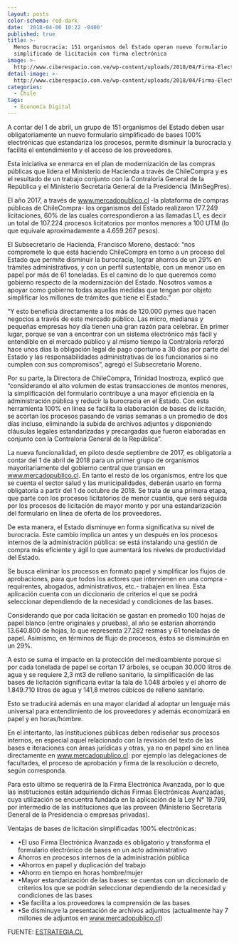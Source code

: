 ```yaml
---
layout: posts
color-schema: red-dark
date: '2018-04-06 10:22 -0400'
published: true
title: >-
  Menos Burocracia: 151 organismos del Estado operan nuevo formulario
  simplificado de licitación con firma electrónica
image: >-
  http://www.ciberespacio.com.ve/wp-content/uploads/2018/04/Firma-Electronica.jpg
detail-image: >-
  http://www.ciberespacio.com.ve/wp-content/uploads/2018/04/Firma-Electronica.jpg
categories:
  - Chile
tags:
  - Economía Digital
---
```

A contar del 1 de abril, un grupo de 151 organismos del Estado deben usar obligatoriamente un nuevo formulario simplificado de bases 100% electrónicas que estandariza los procesos, permite disminuir la burocracia y facilita el entendimiento y el acceso de los proveedores.

Esta iniciativa se enmarca en el plan de modernización de las compras públicas que lidera el Ministerio de Hacienda a través de ChileCompra y es el resultado de un trabajo conjunto con la Contraloría General de la República y el Ministerio Secretaría General de la Presidencia (MinSegPres). 

El año 2017, a través de www.mercadopublico.cl -la plataforma de compras públicas de ChileCompra- los organismos del Estado realizaron 177.249 licitaciones, 60% de las cuales correspondieron a las llamadas L1, es decir un total de 107.224 procesos licitatorios por montos menores a 100 UTM (lo que equivale aproximadamente a 4.659.267 pesos).

El Subsecretario de Hacienda, Francisco Moreno, destacó: “nos compromete lo que está haciendo ChileCompra en torno a un proceso del Estado que permite disminuir la burocracia, lograr ahorros de un 29% en trámites administrativos, y con un perfil sustentable, con un menor uso en papel por más de 61 toneladas. Es el camino de lo que queremos como gobierno respecto de la modernización del Estado. Nosotros vamos a apoyar como gobierno todas aquellas medidas que tengan por objeto simplificar los millones de trámites que tiene el Estado.”

“Y esto beneficia directamente a los más de 120.000 pymes que hacen negocios a través de este mercado público. Las micro, medianas y pequeñas empresas hoy día tienen una gran razón para celebrar. En primer lugar, porque se van a encontrar con un sistema electrónico más fácil y entendible en el mercado público y al mismo tiempo la Contraloría reforzó hace unos días la obligación legal de pago oportuno a 30 días por parte del Estado y las responsabilidades administrativas de los funcionarios si no cumplen con sus compromisos”, agregó el Subsecretario Moreno.

Por su parte, la Directora de ChileCompra, Trinidad Inostroza, explicó que “considerando el alto volumen de estas transacciones de montos menores, la simplificación del formulario contribuye a una mayor eficiencia en la administración pública y reducir la burocracia en el Estado. Con esta herramienta 100% en línea se facilita la elaboración de bases de licitación, se acortan los procesos pasando de varias semanas a un promedio de dos días incluso, eliminando la subida de archivos adjuntos y disponiendo cláusulas legales estandarizadas y precargadas que fueron elaboradas en conjunto con la Contraloría General de la República”.

La nueva funcionalidad, en piloto desde septiembre de 2017, es obligatoria a contar del 1 de abril de 2018 para un primer grupo de organismos mayoritariamente del gobierno central que transan en www.mercadopublico.cl. En tanto el resto de los organismos, entre los que se cuenta el sector salud y las municipalidades, deberán usarlo en forma obligatoria a partir del 1 de octubre de 2018. 
Se trata de una primera etapa, que parte con los procesos licitatorios de menor cuantía, que será seguida por los procesos de licitación de mayor monto y por una estandarización del formulario en línea de oferta de los proveedores.

De esta manera, el Estado disminuye en forma significativa su nivel de burocracia. Este cambio implica un antes y un después en los procesos internos de la administración pública: se está instalando una gestión de compra más eficiente y ágil lo que aumentará los niveles de productividad del Estado. 

Se busca eliminar los procesos en formato papel y simplificar los flujos de aprobaciones, para que todos los actores que intervienen en una compra -requirentes, abogados, administrativos, etc.- trabajen en línea. Esta aplicación cuenta con un diccionario de criterios el que se podrá seleccionar dependiendo de la necesidad y condiciones de las bases. 

Considerando que por cada licitación se gastan en promedio 100 hojas de papel blanco (entre originales y pruebas), al año se estarían ahorrando 13.640.800 de hojas, lo que representa 27.282 resmas y 61 toneladas de papel. Asimismo, en términos de flujo de procesos, éstos se disminuirán en un 29%.

A esto se suma el impacto en la protección del medioambiente porque si por cada tonelada de papel se cortan 17 árboles, se ocupan 30.000 litros de agua y se requiere 2,3 mt3 de relleno sanitario, la simplificación de las bases de licitación significaría evitar la tala de 1.048 árboles y el ahorro de 1.849.710 litros de agua y 141,8 metros cúbicos de relleno sanitario.

Esto se traducirá además en una mayor claridad al adoptar un lenguaje más universal para entendimiento de los proveedores y además economizará en papel y en horas/hombre.

En el intertanto, las instituciones públicas deben rediseñar sus procesos internos, en especial aquel relacionado con la revisión del texto de las bases e iteraciones con áreas jurídicas y otras, ya no en papel sino en línea directamente en www.mercadopublico.cl: por ejemplo las delegaciones de facultades, el proceso de aprobación y firma de la resolución o decreto, según corresponda.

Para esto último se requerirá de la Firma Electrónica Avanzada, por lo que las instituciones están adquiriendo dichas Firmas Electrónicas Avanzadas, cuya utilización se encuentra fundada en la aplicación de la Ley N° 19.799, por intermedio de las instituciones que las proveen (Ministerio Secretaría General de la Presidencia o empresas privadas).

Ventajas de bases de licitación simplificadas 100% electrónicas:

- •El uso Firma Electrónica Avanzada es obligatorio y transforma el formulario electrónico de bases en un acto administrativo
- Ahorros en procesos internos de la administración pública
- •Ahorros en papel y duplicación del trabajo
- •Ahorro en tiempo en horas hombre/mujer
- •Mayor estandarización de las bases: se cuentas con un diccionario de criterios los que se podrán seleccionar dependiendo de la necesidad y condiciones de las bases
- •Se facilita a los proveedores la comprensión de las bases
- •Se disminuye la presentación de archivos adjuntos (actualmente hay 7 millones de adjuntos en www.mercadopublico.cl)

FUENTE: [ESTRATEGIA.CL](http://www.estrategia.cl/texto-diario/mostrar/1045212/menos-burocracia-151-organismos-estado-operan-nuevo-formulario-simplificado-licitacion-firma-electronica)